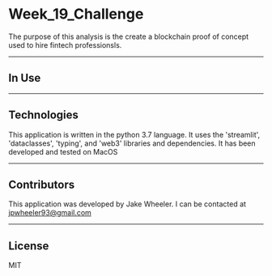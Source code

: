 # Week_19_Challenge
The purpose of this analysis is the create a blockchain proof of concept used to hire fintech professionsls. 


---

## In Use




---
## Technologies

This application is written in the python 3.7 language. It uses the 'streamlit', 'dataclasses', 'typing', and 'web3' libraries and dependencies. It has been developed and tested on MacOS


---

## Contributors

This application was developed by Jake Wheeler. I can be contacted at jpwheeler93@gmail.com


---

## License

MIT